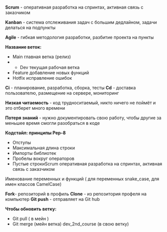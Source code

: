 **Scrum**  - оперативная разработка на спринтах, активная связь с заказчиком

**Kanban** - система отслеживания задач с большим дедлайном, задачи делаться на подпункты

**Agile** - гибкая методология разработки, разбитие проекта на пункты


**Название веток:**
- Main главная ветка (релиз)
- - Dev текущая рабочая ветка
- Feature добавление новых функций
- Hotfix исправление ошибок


**Ci** - планирование, разработка, сборка, тесты
**Cd** - доставка пользователю, размещение на сервере, мониторинг


**Низкая читаемость** - код трудноситаемый, никто ничего не поймёт и это отберет много времени

**Потеря знаний** - нужно документировать свою работу, чтобы другие за меньшее время смогли разобраться в коде

**Кодстайл: принципы Pep-8**

- Отступы
- Максимальная длина строки
- Импорты библиотек
- Пробелы вокруг операторов
- Пустые строкиScrum оперативная разработка на спринтах, активная связь с заказчиком


Именование переменных и функций ( для переменных snake_case, для имен классов CamelCase)


**Fork**- репозиторий в профиль
**Clone** - из репозитория профеля на компьютер
**Git push** - отправляет на Git hub


**Чтобы обновить ветку:**
- Git pull ( в мейн )
- Git merge (мейн ветка) dev_2nd_course (в свою ветку)